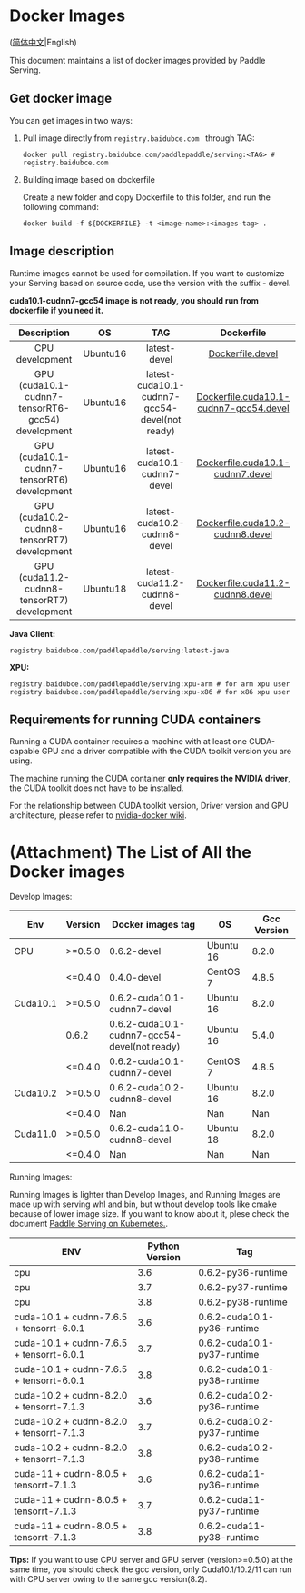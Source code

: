 # Docker Images

([简体中文](DOCKER_IMAGES_CN.md)|English)

This document maintains a list of docker images provided by Paddle Serving.

## Get docker image

You can get images in two ways:

1. Pull image directly from `registry.baidubce.com ` through TAG:

   ```shell
   docker pull registry.baidubce.com/paddlepaddle/serving:<TAG> # registry.baidubce.com
   ```

2. Building image based on dockerfile

   Create a new folder and copy Dockerfile to this folder, and run the following command:

   ```shell
   docker build -f ${DOCKERFILE} -t <image-name>:<images-tag> .
   ```



## Image description

Runtime images cannot be used for compilation.
If you want to customize your Serving based on source code, use the version with the suffix - devel.

**cuda10.1-cudnn7-gcc54 image is not ready, you should run from dockerfile if you need it.**

|                         Description                          |   OS    |             TAG              |                          Dockerfile                          |
| :----------------------------------------------------------: | :-----: | :--------------------------: | :----------------------------------------------------------: |
|                       CPU development                        | Ubuntu16 |         latest-devel         |        [Dockerfile.devel](../tools/Dockerfile.devel)         |
|              GPU (cuda10.1-cudnn7-tensorRT6-gcc54) development               | Ubuntu16 | latest-cuda10.1-cudnn7-gcc54-devel(not ready) | [Dockerfile.cuda10.1-cudnn7-gcc54.devel](../tools/Dockerfile.cuda10.1-cudnn7-gcc54.devel) |
|              GPU (cuda10.1-cudnn7-tensorRT6) development               | Ubuntu16 | latest-cuda10.1-cudnn7-devel | [Dockerfile.cuda10.1-cudnn7.devel](../tools/Dockerfile.cuda10.1-cudnn7.devel) |
|              GPU (cuda10.2-cudnn8-tensorRT7) development               | Ubuntu16 | latest-cuda10.2-cudnn8-devel | [Dockerfile.cuda10.2-cudnn8.devel](../tools/Dockerfile.cuda10.2-cudnn8.devel) |
|              GPU (cuda11.2-cudnn8-tensorRT7) development               | Ubuntu18 | latest-cuda11.2-cudnn8-devel | [Dockerfile.cuda11.2-cudnn8.devel](../tools/Dockerfile.cuda11.2-cudnn8.devel) |

**Java Client:**
```
registry.baidubce.com/paddlepaddle/serving:latest-java
```

**XPU:**
```
registry.baidubce.com/paddlepaddle/serving:xpu-arm # for arm xpu user
registry.baidubce.com/paddlepaddle/serving:xpu-x86 # for x86 xpu user
```

## Requirements for running CUDA containers

Running a CUDA container requires a machine with at least one CUDA-capable GPU and a driver compatible with the CUDA toolkit version you are using. 

The machine running the CUDA container **only requires the NVIDIA driver**, the CUDA toolkit does not have to be installed.

For the relationship between CUDA toolkit version, Driver version and GPU architecture, please refer to [nvidia-docker wiki](https://github.com/NVIDIA/nvidia-docker/wiki/CUDA).

# (Attachment) The List of All the Docker images

Develop Images:

| Env      | Version | Docker images tag            | OS        | Gcc Version |
|----------|---------|------------------------------|-----------|-------------|
|    CPU   | >=0.5.0 | 0.6.2-devel                 | Ubuntu 16 |  8.2.0       |
|          | <=0.4.0 | 0.4.0-devel                  | CentOS 7  | 4.8.5       |
| Cuda10.1 | >=0.5.0 | 0.6.2-cuda10.1-cudnn7-devel  | Ubuntu 16 |   8.2.0       |
|          | 0.6.2   | 0.6.2-cuda10.1-cudnn7-gcc54-devel(not ready)  | Ubuntu 16 |  5.4.0 |
|          | <=0.4.0 | 0.6.2-cuda10.1-cudnn7-devel    | CentOS 7  | 4.8.5     |
| Cuda10.2 | >=0.5.0 | 0.6.2-cuda10.2-cudnn8-devel  | Ubuntu 16 |   8.2.0       |
|          | <=0.4.0 | Nan                          | Nan       | Nan         |
| Cuda11.0 | >=0.5.0 | 0.6.2-cuda11.0-cudnn8-devel | Ubuntu 18 |    8.2.0       |
|          | <=0.4.0 | Nan                          | Nan       | Nan         |

Running Images:

Running Images is lighter than Develop Images, and Running Images are made up with serving whl and bin, but without develop tools like cmake because of lower image size. If you want to know about it, plese check the document [Paddle Serving on Kubernetes.](PADDLE_SERVING_ON_KUBERNETES.md).

| ENV                                      | Python Version | Tag                         |
|------------------------------------------|----------------|-----------------------------|
| cpu                                      | 3.6            | 0.6.2-py36-runtime          |
| cpu                                      | 3.7            | 0.6.2-py37-runtime          |
| cpu                                      | 3.8            | 0.6.2-py38-runtime          |
| cuda-10.1 + cudnn-7.6.5 + tensorrt-6.0.1 | 3.6            | 0.6.2-cuda10.1-py36-runtime |
| cuda-10.1 + cudnn-7.6.5 + tensorrt-6.0.1 | 3.7            | 0.6.2-cuda10.1-py37-runtime |
| cuda-10.1 + cudnn-7.6.5 + tensorrt-6.0.1 | 3.8            | 0.6.2-cuda10.1-py38-runtime |
| cuda-10.2 + cudnn-8.2.0 + tensorrt-7.1.3 | 3.6            | 0.6.2-cuda10.2-py36-runtime |
| cuda-10.2 + cudnn-8.2.0 + tensorrt-7.1.3 | 3.7            | 0.6.2-cuda10.2-py37-runtime |
| cuda-10.2 + cudnn-8.2.0 + tensorrt-7.1.3 | 3.8            | 0.6.2-cuda10.2-py38-runtime |
| cuda-11 + cudnn-8.0.5 + tensorrt-7.1.3   | 3.6            | 0.6.2-cuda11-py36-runtime   |
| cuda-11 + cudnn-8.0.5 + tensorrt-7.1.3   | 3.7            | 0.6.2-cuda11-py37-runtime   |
| cuda-11 + cudnn-8.0.5 + tensorrt-7.1.3   | 3.8            | 0.6.2-cuda11-py38-runtime   |

**Tips:**  If you want to use CPU server and GPU server (version>=0.5.0) at the same time, you should check the gcc version,  only Cuda10.1/10.2/11 can run with CPU server owing to the same gcc version(8.2).
